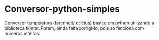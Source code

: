 # Conversor-python-simples
Conversor temperatura (farenheit/ celcius) básico em python utilizando a biblioteca tkinter. Porém, ainda falta corrigi-lo, pois só funciona com números inteiros. 
